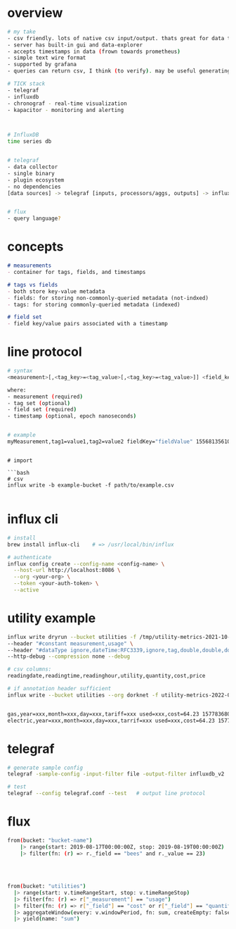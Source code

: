 

# overview

```bash
# my take
- csv friendly. lots of native csv input/output. thats great for data that might also wind up in spreadsheets
- server has built-in gui and data-explorer
- accepts timestamps in data (frown towards prometheus)
- simple text wire format
- supported by grafana
- queries can return csv, I think (to verify). may be useful generating reports that go into spreadsheets

# TICK stack
- telegraf
- influxdb
- chronograf - real-time visualization
- kapacitor - monitoring and alerting



# InfluxDB
time series db


# telegraf
- data collector
- single binary
- plugin ecosystem
- no dependencies
[data sources] -> telegraf [inputs, processors/aggs, outputs] -> influxdb 


# flux
- query language?


```



# concepts

```markdown
# measurements
- container for tags, fields, and timestamps

# tags vs fields
- both store key-value metadata
- fields: for storing non-commonly-queried metadata (not-indxed)
- tags: for storing commonly-queried metadata (indexed)

# field set
- field key/value pairs associated with a timestamp

```



# line protocol

```bash
# syntax
<measurement>[,<tag_key>=<tag_value>[,<tag_key>=<tag_value>]] <field_key>=<field_value>[,<field_key>=<field_value>] [<timestamp>]

where:
- measurement (required)
- tag set (optional)
- field set (required)
- timestamp (optional, epoch nanoseconds)


# example
myMeasurement,tag1=value1,tag2=value2 fieldKey="fieldValue" 1556813561098000000
```



```

# import

```bash
# csv
influx write -b example-bucket -f path/to/example.csv


```



# influx cli

```bash
# install
brew install influx-cli    # => /usr/local/bin/influx

# authenticate
influx config create --config-name <config-name> \
  --host-url http://localhost:8086 \
  --org <your-org> \
  --token <your-auth-token> \
  --active

```



# utility example
```bash
influx write dryrun --bucket utilities -f /tmp/utility-metrics-2021-10-influx.csv --org dorknet \
--header "#constant measurement,usage" \
--header "#dataType ignore,dateTime:RFC3339,ignore,tag,double,double,double" \
--http-debug --compression none --debug

# csv columns:
readingdate,readingtime,readinghour,utility,quantity,cost,price

# if annotation header sufficient
influx write --bucket utilities --org dorknet -f utility-metrics-2022-04.csv 


gas,year=xxx,month=xxx,day=xxx,tariff=xxx used=xxx,cost=64.23 1577836800000000000
electric,year=xxx,month=xxx,day=xxx,tarrif=xxx used=xxx,cost=64.23 1577836800000000000
```





# telegraf

```bash
# generate sample config
telegraf -sample-config -input-filter file -output-filter influxdb_v2

# test
telegraf --config telegraf.conf --test   # output line protocol

```



# flux

```bash
from(bucket: "bucket-name")
    |> range(start: 2019-08-17T00:00:00Z, stop: 2019-08-19T00:00:00Z)
    |> filter(fn: (r) => r._field == "bees" and r._value == 23)
    
    
    
    
from(bucket: "utilities")
  |> range(start: v.timeRangeStart, stop: v.timeRangeStop)
  |> filter(fn: (r) => r["_measurement"] == "usage")
  |> filter(fn: (r) => r["_field"] == "cost" or r["_field"] == "quantity")
  |> aggregateWindow(every: v.windowPeriod, fn: sum, createEmpty: false)
  |> yield(name: "sum")
  
  
  
  
  
```

